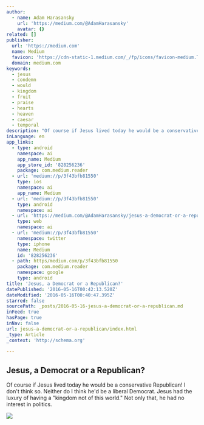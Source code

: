 ```yaml
---
author:
  - name: Adam Harasansky
    url: 'https://medium.com/@AdamHarasansky'
    avatar: {}
related: []
publisher:
  url: 'https://medium.com'
  name: Medium
  favicon: 'https://cdn-static-1.medium.com/_/fp/icons/favicon-medium.TAS6uQ-Y7kcKgi0xjcYHXw.ico'
  domain: medium.com
keywords:
  - jesus
  - condemn
  - would
  - kingdom
  - fruit
  - praise
  - hearts
  - heaven
  - caesar
  - temporal
description: "Of course if Jesus lived today he would be a conservative Republican! I don't think so. Neither do I think he'd be a liberal Democrat. Jesus had the luxury of having a \"kingdom not of this world.\" Not only that, he had no interest in politics."
inLanguage: en
app_links:
  - type: android
    namespace: ai
    app_name: Medium
    app_store_id: '828256236'
    package: com.medium.reader
  - url: 'medium://p/3f43bfb81550'
    type: ios
    namespace: ai
    app_name: Medium
  - url: 'medium://p/3f43bfb81550'
    type: android
    namespace: ai
  - url: 'https://medium.com/@AdamHarasansky/jesus-a-democrat-or-a-republican-3f43bfb81550'
    type: web
    namespace: ai
  - url: 'medium://p/3f43bfb81550'
    namespace: twitter
    type: iphone
    name: Medium
    id: '828256236'
  - path: https/medium.com/p/3f43bfb81550
    package: com.medium.reader
    namespace: google
    type: android
title: 'Jesus, a Democrat or a Republican?'
datePublished: '2016-05-16T00:42:13.520Z'
dateModified: '2016-05-16T00:40:47.395Z'
starred: false
sourcePath: _posts/2016-05-16-jesus-a-democrat-or-a-republican.md
inFeed: true
hasPage: true
inNav: false
url: jesus-a-democrat-or-a-republican/index.html
_type: Article
_context: 'http://schema.org'

---
```

<article style=""><h1>Jesus, a Democrat or a Republican?</h1><p>Of course if Jesus lived today he would be a conservative Republican! I don't think so. Neither do I think he'd be a liberal Democrat. Jesus had the luxury of having a "kingdom not of this world." Not only that, he had no interest in politics.</p><img src="https://cdn-images-1.medium.com/max/1200/1*WNyxf5NX_fhIWOCqU18VNg.jpeg" /></article>